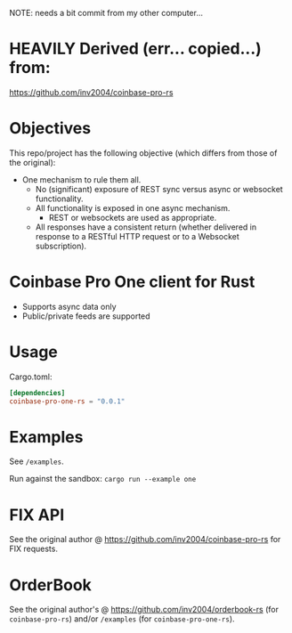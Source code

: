 NOTE: needs a bit commit from my other computer...

# HEAVILY Derived (err... copied...) from:

https://github.com/inv2004/coinbase-pro-rs

# Objectives

This repo/project has the following objective (which differs from those of the original):
* One mechanism to rule them all.
  * No (significant) exposure of REST sync versus async or websocket functionality.
  * All functionality is exposed in one async mechanism.
    * REST or websockets are used as appropriate.
  * All responses have a consistent return (whether delivered in response to a RESTful HTTP request or to a Websocket subscription).

# Coinbase Pro One client for Rust
* Supports async data only
* Public/private feeds are supported

# Usage
Cargo.toml:
```toml
[dependencies]
coinbase-pro-one-rs = "0.0.1"
```

# Examples

See `/examples`.

Run against the sandbox: `cargo run --example one`

# FIX API
See the original author @ https://github.com/inv2004/coinbase-pro-rs for FIX requests.

# OrderBook
See the original author's @  https://github.com/inv2004/orderbook-rs (for `coinbase-pro-rs`) and/or `/examples` (for `coinbase-pro-one-rs`).

